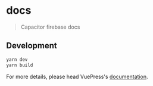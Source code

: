 # docs

> Capacitor firebase docs

## Development

```bash
yarn dev
yarn build
```

For more details, please head VuePress's [documentation](https://v1.vuepress.vuejs.org/).

